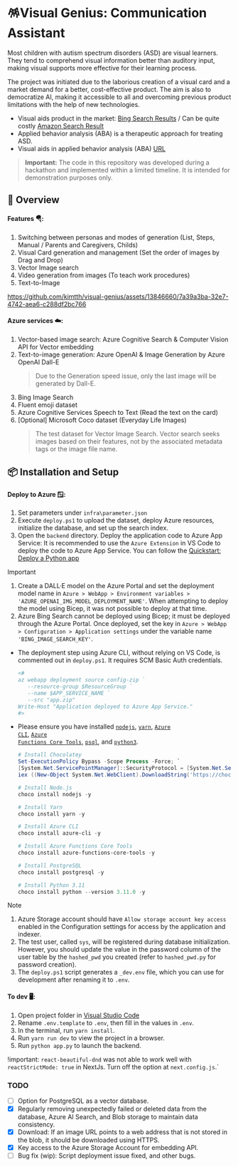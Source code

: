 
# 🪅Visual Genius: Communication Assistant

Most children with autism spectrum disorders (ASD) are visual learners. They tend to comprehend visual information better than auditory input, making visual supports more effective for their learning process.

The project was initiated due to the laborious creation of a visual card and a market demand for a better, cost-effective product. The aim is also to democratize AI, making it accessible to all and overcoming previous product limitations with the help of new technologies.

- Visual aids product in the market: [Bing Search Results](https://www.bing.com/images/search?q=ASD+for+visual+aids) / Can be quite costly [Amazon Search Result](https://www.amazon.com/Special-Communication-Speech-Verbal-Children/dp/B08CFNDHYY)
- Applied behavior analysis (ABA) is a therapeutic approach for treating ASD. 
- Visual aids in applied behavior analysis (ABA) [URL](https://centerforautism.com/)

> **Important:** The code in this repository was developed during a hackathon and implemented within a limited timeline. It is intended for demonstration purposes only.

## 🤖 Overview

#### Features 🪂:

1. Switching between personas and modes of generation (List, Steps, Manual / Parents and Caregivers, Childs)
1. Visual Card generation and management (Set the order of images by Drag and Drop)
1. Vector Image search
1. Video generation from images (To teach work procedures)
1. Text-to-Image

https://github.com/kimtth/visual-genius/assets/13846660/7a39a3ba-32e7-4742-aea6-c288df2bc766

#### Azure services ☁️:

1. Vector-based image search: Azure Cognitive Search & Computer Vision API for Vector embedding
1. Text-to-image generation: Azure OpenAI & Image Generation by Azure OpenAI Dall-E
   > Due to the Generation speed issue, only the last image will be generated by Dall-E.
1. Bing Image Search
1. Fluent emoji dataset
1. Azure Cognitive Services Speech to Text (Read the text on the card)
1. [Optional] Microsoft Coco dataset (Everyday Life Images)
   > The test dataset for Vector Image Search. Vector search seeks images based on their features, not by the associated metadata tags or the image file name.

## 📦 Installation and Setup

#### Deploy to Azure 🪟:

1. Set parameters under `infra\parameter.json`
2. Execute `deploy.ps1` to upload the dataset, deploy Azure resources, initialize the database, and set up the search index.
3. Open the `backend` directory. Deploy the application code to Azure App Service: It is recommended to use the `Azure Extension` in VS Code to deploy the code to Azure App Service. You can follow the [Quickstart: Deploy a Python app](https://learn.microsoft.com/en-us/azure/app-service/quickstart-python)

> [!IMPORTANT]  
> 1. Create a DALL·E model on the Azure Portal and set the deployment model name in `Azure > WebApp > Environment variables > 'AZURE_OPENAI_IMG_MODEL_DEPLOYMENT_NAME'`. When attempting to deploy the model using Bicep, it was not possible to deploy at that time.
> 1. Azure Bing Search cannot be deployed using Bicep; it must be deployed through the Azure Portal. Once deployed, set the key in `Azure > WebApp > Configuration > Application settings` under the variable name `'BING_IMAGE_SEARCH_KEY'`.

- The deployment step using Azure CLI, without relying on VS Code, is commented out in `deploy.ps1`. It requires SCM Basic Auth credentials.

   ```powershell
   <# 
   az webapp deployment source config-zip `
      --resource-group $ResourceGroup `
      --name $APP_SERVICE_NAME `
      --src "app.zip"
   Write-Host "Application deployed to Azure App Service." 
   #>
   ```

- Please ensure you have installed <code><a href="https://nodejs.org/en/download/">nodejs</a></code>, <code><a href="https://classic.yarnpkg.com/en/docs/install">yarn</a></code>, <code><a href="https://learn.microsoft.com/en-us/cli/azure/install-azure-cli">Azure CLI</a></code>, <code><a href="https://github.com/Azure/azure-functions-core-tools">Azure Functions Core Tools</a></code>, <code><a href="https://www.postgresql.org/download/">psql</a></code>, and  <code><a href="https://www.python.org/downloads/">python3</a></code>.

   ```powershell
   # Install Chocolatey
   Set-ExecutionPolicy Bypass -Scope Process -Force; `
   [System.Net.ServicePointManager]::SecurityProtocol = [System.Net.ServicePointManager]::SecurityProtocol -bor 3072; `
   iex ((New-Object System.Net.WebClient).DownloadString('https://chocolatey.org/install.ps1'))

   # Install Node.js
   choco install nodejs -y

   # Install Yarn
   choco install yarn -y

   # Install Azure CLI
   choco install azure-cli -y

   # Install Azure Functions Core Tools
   choco install azure-functions-core-tools -y

   # Install PostgreSQL
   choco install postgresql -y

   # Install Python 3.11
   choco install python --version 3.11.0 -y
   ```

> [!NOTE]  
> 1. Azure Storage account should have `Allow storage account key access` enabled in the Configuration settings for access by the application and indexer.
> 1. The test user, called `sys`, will be registered during database initialization. However, you should update the value in the password column of the user table by the `hashed_pwd` you created (refer to `hashed_pwd.py` for password creation).
> 1. The `deploy.ps1` script generates a `_dev.env` file, which you can use for development after renaming it to `.env`.

#### To dev 🖥️:

1. Open project folder in <a href="https://code.visualstudio.com/download">Visual Studio Code</a>
2. Rename `.env.template` to `.env`, then fill in the values in `.env`.
3. In the terminal, run `yarn install`.
4. Run `yarn run dev` to view the project in a browser.
5. Run `python app.py` to launch the backend.

!important: `react-beautiful-dnd` was not able to work well with `reactStrictMode: true` in NextJs.
Turn off the option at `next.config.js`.`

### TODO

- [ ] Option for PostgreSQL as a vector database.
- [X] Regularly removing unexpectedly failed or deleted data from the database, Azure AI Search, and Blob storage to maintain data consistency.
- [X] Download: If an image URL points to a web address that is not stored in the blob, it should be downloaded using HTTPS.
- [X] Key access to the Azure Storage Account for embedding API.
- [ ] Bug fix (wip): Script deployment issue fixed, and other bugs.
